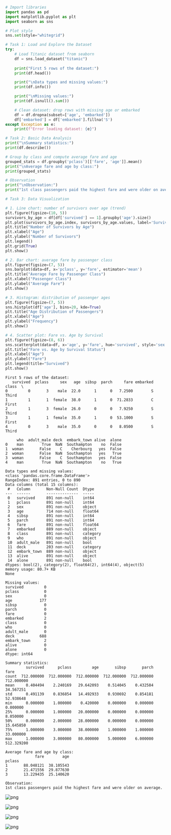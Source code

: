 ```python
# Import libraries
import pandas as pd
import matplotlib.pyplot as plt
import seaborn as sns

# Plot style
sns.set(style="whitegrid")

# Task 1: Load and Explore the Dataset
try:
    # Load Titanic dataset from seaborn
    df = sns.load_dataset("titanic")
    
    print("First 5 rows of the dataset:")
    print(df.head())

    print("\nData types and missing values:")
    print(df.info())

    print("\nMissing values:")
    print(df.isnull().sum())

    # Clean dataset: drop rows with missing age or embarked
    df = df.dropna(subset=['age', 'embarked'])
    df['embarked'] = df['embarked'].fillna('S')
except Exception as e:
    print(f"Error loading dataset: {e}")

# Task 2: Basic Data Analysis
print("\nSummary statistics:")
print(df.describe())

# Group by class and compute average fare and age
grouped_stats = df.groupby('pclass')[['fare', 'age']].mean()
print("\nAverage fare and age by class:")
print(grouped_stats)

# Observation
print("\nObservation:")
print("1st class passengers paid the highest fare and were older on average.")

# Task 3: Data Visualization

# 1. Line chart: number of survivors over age (trend)
plt.figure(figsize=(10, 5))
survivors_by_age = df[df['survived'] == 1].groupby('age').size()
plt.plot(survivors_by_age.index, survivors_by_age.values, label='Survivors')
plt.title("Number of Survivors by Age")
plt.xlabel("Age")
plt.ylabel("Number of Survivors")
plt.legend()
plt.grid(True)
plt.show()

# 2. Bar chart: average fare by passenger class
plt.figure(figsize=(7, 5))
sns.barplot(data=df, x='pclass', y='fare', estimator='mean')
plt.title("Average Fare by Passenger Class")
plt.xlabel("Passenger Class")
plt.ylabel("Average Fare")
plt.show()

# 3. Histogram: distribution of passenger ages
plt.figure(figsize=(7, 5))
sns.histplot(df['age'], bins=20, kde=True)
plt.title("Age Distribution of Passengers")
plt.xlabel("Age")
plt.ylabel("Frequency")
plt.show()

# 4. Scatter plot: Fare vs. Age by Survival
plt.figure(figsize=(8, 6))
sns.scatterplot(data=df, x='age', y='fare', hue='survived', style='sex')
plt.title("Fare vs. Age by Survival Status")
plt.xlabel("Age")
plt.ylabel("Fare")
plt.legend(title="Survived")
plt.show()

```

    First 5 rows of the dataset:
       survived  pclass     sex   age  sibsp  parch     fare embarked  class  \
    0         0       3    male  22.0      1      0   7.2500        S  Third   
    1         1       1  female  38.0      1      0  71.2833        C  First   
    2         1       3  female  26.0      0      0   7.9250        S  Third   
    3         1       1  female  35.0      1      0  53.1000        S  First   
    4         0       3    male  35.0      0      0   8.0500        S  Third   
    
         who  adult_male deck  embark_town alive  alone  
    0    man        True  NaN  Southampton    no  False  
    1  woman       False    C    Cherbourg   yes  False  
    2  woman       False  NaN  Southampton   yes   True  
    3  woman       False    C  Southampton   yes  False  
    4    man        True  NaN  Southampton    no   True  
    
    Data types and missing values:
    <class 'pandas.core.frame.DataFrame'>
    RangeIndex: 891 entries, 0 to 890
    Data columns (total 15 columns):
     #   Column       Non-Null Count  Dtype   
    ---  ------       --------------  -----   
     0   survived     891 non-null    int64   
     1   pclass       891 non-null    int64   
     2   sex          891 non-null    object  
     3   age          714 non-null    float64 
     4   sibsp        891 non-null    int64   
     5   parch        891 non-null    int64   
     6   fare         891 non-null    float64 
     7   embarked     889 non-null    object  
     8   class        891 non-null    category
     9   who          891 non-null    object  
     10  adult_male   891 non-null    bool    
     11  deck         203 non-null    category
     12  embark_town  889 non-null    object  
     13  alive        891 non-null    object  
     14  alone        891 non-null    bool    
    dtypes: bool(2), category(2), float64(2), int64(4), object(5)
    memory usage: 80.7+ KB
    None
    
    Missing values:
    survived         0
    pclass           0
    sex              0
    age            177
    sibsp            0
    parch            0
    fare             0
    embarked         2
    class            0
    who              0
    adult_male       0
    deck           688
    embark_town      2
    alive            0
    alone            0
    dtype: int64
    
    Summary statistics:
             survived      pclass         age       sibsp       parch        fare
    count  712.000000  712.000000  712.000000  712.000000  712.000000  712.000000
    mean     0.404494    2.240169   29.642093    0.514045    0.432584   34.567251
    std      0.491139    0.836854   14.492933    0.930692    0.854181   52.938648
    min      0.000000    1.000000    0.420000    0.000000    0.000000    0.000000
    25%      0.000000    1.000000   20.000000    0.000000    0.000000    8.050000
    50%      0.000000    2.000000   28.000000    0.000000    0.000000   15.645850
    75%      1.000000    3.000000   38.000000    1.000000    1.000000   33.000000
    max      1.000000    3.000000   80.000000    5.000000    6.000000  512.329200
    
    Average fare and age by class:
                 fare        age
    pclass                      
    1       88.048121  38.105543
    2       21.471556  29.877630
    3       13.229435  25.140620
    
    Observation:
    1st class passengers paid the highest fare and were older on average.



    
![png](output_0_1.png)
    



    
![png](output_0_2.png)
    



    
![png](output_0_3.png)
    



    
![png](output_0_4.png)
    



```python

```
